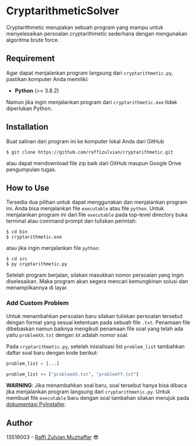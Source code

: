 # CryptarithmeticSolver

Cryptarithmetic merupakan sebuah program yang mampu untuk menyelesaikan persoalan cryptarithmetic sederhana dengan mengunakan algoritma brute force.

## Requirement

Agar dapat menjalankan program langsung dari `cryptarithmetic.py`, pastikan komputer Anda memiliki:

- **Python** (>= 3.8.2)

Namun jika ingin menjalankan program dari `cryptarithmetic.exe` tidak diperlukan Python.

## Installation

Buat salinan dari program ini ke komputer lokal Anda dari GitHub

    $ git clone https://github.com/raffizulvian/cryptarithmetic.git
    
atau dapat mendownload file zip baik dari GitHub maupun Google Drive pengumpulan tugas.

## How to Use

Tersedia dua pilihan untuk dapat menggunakan dan menjalankan program ini. Anda bisa menjalankan file `executable` atau file `python`.
Untuk menjalankan program ini dari file `executable` pada top-level directory buka terminal atau command prompt dan tuliskan perintah:

    $ cd bin
    $ cryptarithmetic.exe

atau jika ingin menjalankan file `python`:

    $ cd src
    $ py cryptarithmetic.py

Setelah program berjalan, silakan masukkan nomor persoalan yang ingin diselesaikan. Maka program akan segera mencari kemungkinan solusi dan menampilkannya di layar.

### Add Custom Problem

Untuk menambahkan persoalan baru silakan tuliskan persoalan tersebut dengan format yang sesuai ketentuan pada sebuah file `.txt`.
Penamaan file dibebaskan namun baiknya mengikuti penamaan file soal yang telah ada yaitu `problemXX.txt` dengan `XX` adalah nomor soal.

Pada `cryptarithmetic.py`, setelah inisialisasi list `problem_list` tambahkan daftar soal baru dengan kode berikut:

```python
problem_list = [...]

problem_list += ["problemXX.txt", "problemYY.txt"]
```

**WARNING**: Jika menambahkan soal baru, soal tersebut hanya bisa dibaca jika menjalankan program langsung dari `cryptarithmetic.py`. Untuk membuat file `executable` baru dengan soal tambahan silakan merujuk pada
[dokumentasi PyInstaller](https://pyinstaller.readthedocs.io/en/stable/).

## Author

13519003 - [Raffi Zulvian Muzhaffar](https://linkedin.com/in/raffizulvian/) 😎
